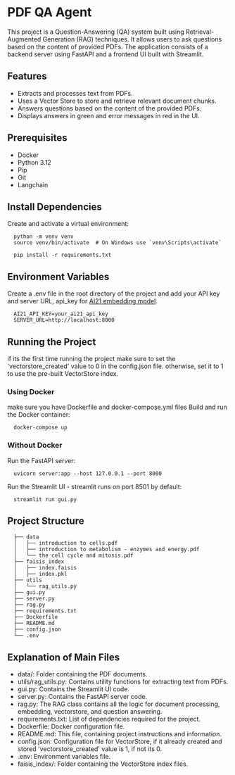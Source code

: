 # PDF QA Agent

This project is a Question-Answering (QA) system built using Retrieval-Augmented Generation (RAG) techniques. It allows users to ask questions based on the content of provided PDFs. The application consists of a backend server using FastAPI and a frontend UI built with Streamlit.

## Features
- Extracts and processes text from PDFs.
- Uses a Vector Store to store and retrieve relevant document chunks.
- Answers questions based on the content of the provided PDFs.
- Displays answers in green and error messages in red in the UI.

## Prerequisites

- Docker
- Python 3.12
- Pip
- Git
- Langchain

## Install Dependencies
Create and activate a virtual environment:

```
  python -m venv venv
  source venv/bin/activate  # On Windows use `venv\Scripts\activate`
  
  pip install -r requirements.txt
```

## Environment Variables
Create a .env file in the root directory of the project and add your API key and server URL,
api_key for [AI21 embedding mpdel](https://studio.ai21.com/account/api-key?source=docs).

```
  AI21_API_KEY=your_ai21_api_key
  SERVER_URL=http://localhost:8000
```

## Running the Project
if its the first time running the project make sure to set the 'vectorstore_created' value to 0 in the config.json file.
otherwise, set it to 1 to use the pre-built VectorStore index.

### Using Docker
make sure you have Dockerfile and docker-compose.yml files
Build and run the Docker container:
```
  docker-compose up
```

### Without Docker
Run the FastAPI server:
```
  uvicorn server:app --host 127.0.0.1 --port 8000
```
Run the Streamlit UI - streamlit runs on port 8501 by default:
```
  streamlit run gui.py
```

## Project Structure
```
  ├── data
  │   ├── introduction to cells.pdf
  │   ├── introduction to metabolism - enzymes and energy.pdf
  │   └── the cell cycle and mitosis.pdf
  ├── faisis_index
  │   ├── index.faisis
  │   ├── index.pkl
  ├── utils
  │   └── rag_utils.py
  ├── gui.py
  ├── server.py
  ├── rag.py
  ├── requirements.txt
  ├── Dockerfile
  ├── README.md
  ├── config.json
  └── .env
```

## Explanation of Main Files
  - data/: Folder containing the PDF documents.
  - utils/rag_utils.py: Contains utility functions for extracting text from PDFs.
  - gui.py: Contains the Streamlit UI code.
  - server.py: Contains the FastAPI server code.
  - rag.py: The RAG class contains all the logic for document processing, embedding, vectorstore, and question answering.
  - requirements.txt: List of dependencies required for the project.
  - Dockerfile: Docker configuration file.
  - README.md: This file, containing project instructions and information.
  - config.json: Configuration file for VectorStore, if it already created and stored 'vectorstore_created' value is 1, if not its 0.
  - .env: Environment variables file.
  - faisis_index/: Folder containing the VectorStore index files.



